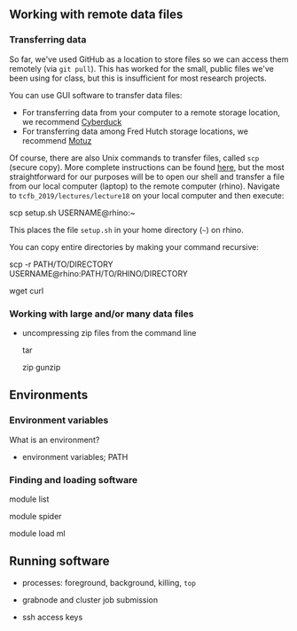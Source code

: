 ## Working with remote data files

### Transferring data

So far, we've used GitHub as a location to store files so we can access them remotely (via `git pull`). This has worked for the small, public files we've been using for class, but this is insufficient for most research projects.

You can use GUI software to transfer data files:
- For transferring data from your computer to a remote storage location, we recommend [Cyberduck](https://sciwiki.fredhutch.org/compdemos/Mountain-CyberDuck/#cyberduck)
- For transferring data among Fred Hutch storage locations, we recommend [Motuz](https://sciwiki.fredhutch.org/scicomputing/store_overview/#data-transfer)

Of course, there are also Unix commands to transfer files, called `scp` (secure copy). More complete instructions can be found [here](https://linuxize.com/post/how-to-use-scp-command-to-securely-transfer-files/), but the most straightforward for our purposes will be to open our shell and transfer a file from our local computer (laptop) to the remote computer (rhino). Navigate to  `tcfb_2019/lectures/lecture18` on your local computer and then execute:

  scp setup.sh USERNAME@rhino:~

This places the file `setup.sh` in your home directory (`~`) on rhino.

You can copy entire directories by making your command recursive:

  scp -r PATH/TO/DIRECTORY USERNAME@rhino:PATH/TO/RHINO/DIRECTORY

  wget
  curl

### Working with large and/or many data files

* uncompressing zip files from the command line

  tar

  zip
  gunzip

## Environments

### Environment variables

What is an environment?

* environment variables; PATH

### Finding and loading software

  module list

  module spider

  module load
  ml

## Running software

* processes: foreground, background, killing, `top`
* grabnode and cluster job submission


* ssh access keys
